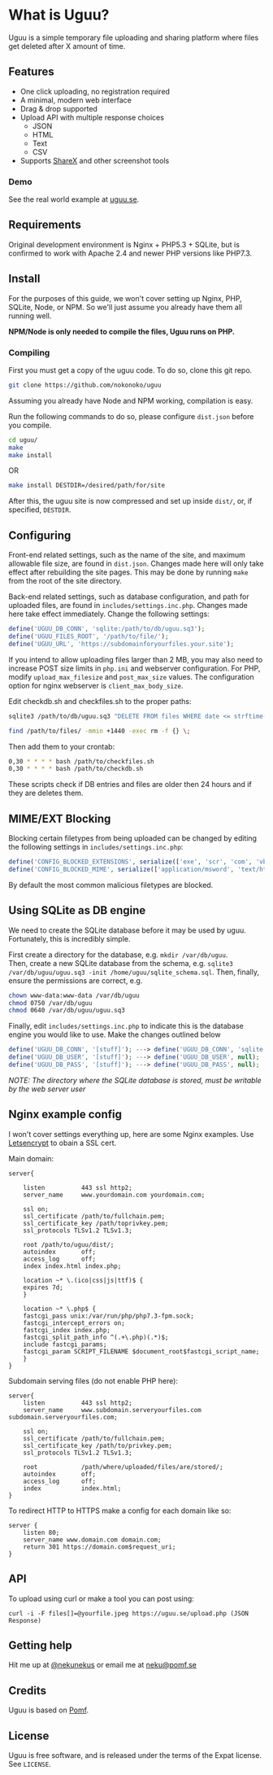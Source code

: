 # What is Uguu?

Uguu is a simple temporary file uploading and sharing platform where files get deleted after X amount of time.

## Features

- One click uploading, no registration required
- A minimal, modern web interface
- Drag & drop supported
- Upload API with multiple response choices
  - JSON
  - HTML
  - Text
  - CSV
- Supports [ShareX](https://getsharex.com/) and other screenshot tools

### Demo

See the real world example at [uguu.se](https://uguu.se).

## Requirements

Original development environment is Nginx + PHP5.3 + SQLite, but is confirmed to
work with Apache 2.4 and newer PHP versions like PHP7.3.

## Install

For the purposes of this guide, we won't cover setting up Nginx, PHP, SQLite,
Node, or NPM. So we'll just assume you already have them all running well.

**NPM/Node is only needed to compile the files, Uguu runs on PHP.**

### Compiling

First you must get a copy of the uguu code.  To do so, clone this git repo.
```bash
git clone https://github.com/nokonoko/uguu
```

Assuming you already have Node and NPM working, compilation is easy.

Run the following commands to do so, please configure `dist.json` before you compile.
```bash
cd uguu/
make
make install
```
OR
```bash
make install DESTDIR=/desired/path/for/site
```
After this, the uguu site is now compressed and set up inside `dist/`, or, if specified, `DESTDIR`.

## Configuring

Front-end related settings, such as the name of the site, and maximum allowable
file size, are found in `dist.json`.  Changes made here will
only take effect after rebuilding the site pages.  This may be done by running
`make` from the root of the site directory.

Back-end related settings, such as database configuration, and path for uploaded files, are found in `includes/settings.inc.php`.  Changes made here take effect immediately. Change the following settings:
```php
define('UGUU_DB_CONN', 'sqlite:/path/to/db/uguu.sq3');
define('UGUU_FILES_ROOT', '/path/to/file/');
define('UGUU_URL', 'https://subdomainforyourfiles.your.site');
```

If you intend to allow uploading files larger than 2 MB, you may also need to
increase POST size limits in `php.ini` and webserver configuration. For PHP,
modify `upload_max_filesize` and `post_max_size` values. The configuration
option for nginx webserver is `client_max_body_size`.

Edit checkdb.sh and checkfiles.sh to the proper paths:
```bash
sqlite3 /path/to/db/uguu.sq3 "DELETE FROM files WHERE date <= strftime('%s', datetime('now', '-1 day'));"
```
```bash
find /path/to/files/ -mmin +1440 -exec rm -f {} \;
```
Then add them to your crontab:
```bash
0,30 * * * * bash /path/to/checkfiles.sh
0,30 * * * * bash /path/to/checkdb.sh
```

These scripts check if DB entries and files are older then 24 hours and if they are deletes them.

## MIME/EXT Blocking

Blocking certain filetypes from being uploaded can be changed by editing the following settings in `includes/settings.inc.php`:
```php
define('CONFIG_BLOCKED_EXTENSIONS', serialize(['exe', 'scr', 'com', 'vbs', 'bat', 'cmd', 'htm', 'html', 'jar', 'msi', 'apk', 'phtml']));
define('CONFIG_BLOCKED_MIME', serialize(['application/msword', 'text/html', 'application/x-dosexec', 'application/java', 'application/java-archive', 'application/x-executable', 'application/x-mach-binary']));
```

By default the most common malicious filetypes are blocked.

## Using SQLite as DB engine

We need to create the SQLite database before it may be used by uguu.
Fortunately, this is incredibly simple.  

First create a directory for the database, e.g. `mkdir /var/db/uguu`.  
Then, create a new SQLite database from the schema, e.g. `sqlite3 /var/db/uguu/uguu.sq3 -init /home/uguu/sqlite_schema.sql`.
Then, finally, ensure the permissions are correct, e.g.
```bash
chown www-data:www-data /var/db/uguu
chmod 0750 /var/db/uguu
chmod 0640 /var/db/uguu/uguu.sq3
```

Finally, edit `includes/settings.inc.php` to indicate this is the database engine you would like to use.  Make the changes outlined below
```php
define('UGUU_DB_CONN', '[stuff]'); ---> define('UGUU_DB_CONN', 'sqlite:/var/db/uguu/uguu.sq3');
define('UGUU_DB_USER', '[stuff]'); ---> define('UGUU_DB_USER', null);
define('UGUU_DB_PASS', '[stuff]'); ---> define('UGUU_DB_PASS', null);
```

*NOTE: The directory where the SQLite database is stored, must be writable by the web server user*

## Nginx example config

I won't cover settings everything up, here are some Nginx examples. Use [Letsencrypt](https://letsencrypt.org) to obain a SSL cert.

Main domain:
```
server{
    
    listen	        443 ssl http2;
    server_name		www.yourdomain.com yourdomain.com;

    ssl on;
    ssl_certificate /path/to/fullchain.pem;
    ssl_certificate_key /path/toprivkey.pem;
    ssl_protocols TLSv1.2 TLSv1.3;   

    root /path/to/uguu/dist/;
    autoindex		off;
    access_log      off;
    index index.html index.php;  

    location ~* \.(ico|css|js|ttf)$ {
    expires 7d;
    }

    location ~* \.php$ {
    fastcgi_pass unix:/var/run/php/php7.3-fpm.sock;
    fastcgi_intercept_errors on;
    fastcgi_index index.php;
    fastcgi_split_path_info ^(.+\.php)(.*)$;
    include fastcgi_params;
    fastcgi_param SCRIPT_FILENAME $document_root$fastcgi_script_name;
    }
}
```

Subdomain serving files (do not enable PHP here):
```
server{
    listen          443 ssl http2;
    server_name     www.subdomain.serveryourfiles.com subdomain.serveryourfiles.com;

    ssl on;
    ssl_certificate /path/to/fullchain.pem;
    ssl_certificate_key /path/to/privkey.pem;
    ssl_protocols TLSv1.2 TLSv1.3;
        
    root            /path/where/uploaded/files/are/stored/;
    autoindex       off;
    access_log	    off;
    index           index.html;
}
```

To redirect HTTP to HTTPS make a config for each domain like so:
```
server {
    listen 80;
    server_name www.domain.com domain.com; 
    return 301 https://domain.com$request_uri;
}
```

## API
To upload using curl or make a tool you can post using: 
```
curl -i -F files[]=@yourfile.jpeg https://uguu.se/upload.php (JSON Response)
```

## Getting help

Hit me up at [@nekunekus](https://twitter.com/nekunekus) or email me at neku@pomf.se

## Credits

Uguu is based on [Pomf](http://github.com/pomf/pomf).

## License

Uguu is free software, and is released under the terms of the Expat license. See
`LICENSE`.
